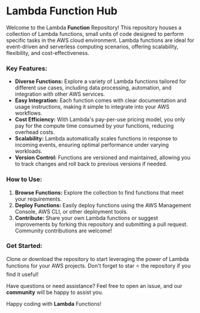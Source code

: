 # Lambda Function Hub

Welcome to the Lambda **Function** Repository!
This repository houses a collection of Lambda functions, small units of code designed to perform specific tasks in the AWS cloud environment. Lambda functions are ideal for event-driven and serverless computing scenarios, offering scalability, flexibility, and cost-effectiveness.
### Key Features:
- **Diverse Functions:** Explore a variety of Lambda functions tailored for different use cases, including data processing, automation, and integration with other AWS services.
- **Easy Integration:** Each function comes with clear documentation and usage instructions, making it simple to integrate into your AWS workflows.
- **Cost Efficiency:** With Lambda's pay-per-use pricing model, you only pay for the compute time consumed by your functions, reducing overhead costs.
- **Scalability:** Lambda automatically scales functions in response to incoming events, ensuring optimal performance under varying workloads.
- **Version Control:** Functions are versioned and maintained, allowing you to track changes and roll back to previous versions if needed.
### How to Use:
1. **Browse Functions:** Explore the collection to find functions that meet your requirements.
2. **Deploy Functions:** Easily deploy functions using the AWS Management Console, AWS CLI, or other deployment tools.
3. **Contribute:** Share your own Lambda functions or suggest improvements by forking this repository and submitting a pull request. Community contributions are welcome!
### Get Started:
Clone or download the repository to start leveraging the power of Lambda functions for your AWS projects. Don't forget to star :star: the repository if you find it useful!

Have questions or need assistance? Feel free to open an issue, and our **community** will be happy to assist you.

Happy coding with **Lambda** Functions!
